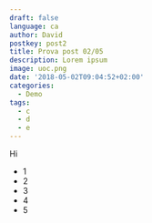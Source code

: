 ```yaml
---
draft: false
language: ca
author: David
postkey: post2
title: Prova post 02/05
description: Lorem ipsum
image: uoc.png
date: '2018-05-02T09:04:52+02:00'
categories:
  - Demo
tags:
  - c
  - d
  - e
---
```

Hi

* 1
* 2
* 3
* 4
* 5
